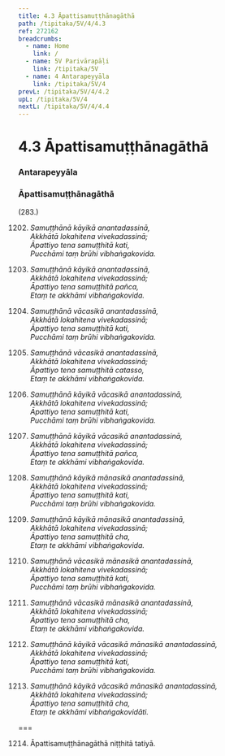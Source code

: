 ```yaml
---
title: 4.3 Āpattisamuṭṭhānagāthā
path: /tipitaka/5V/4/4.3
ref: 272162
breadcrumbs:
  - name: Home
    link: /
  - name: 5V Parivārapāḷi
    link: /tipitaka/5V
  - name: 4 Antarapeyyāla
    link: /tipitaka/5V/4
prevL: /tipitaka/5V/4/4.2
upL: /tipitaka/5V/4
nextL: /tipitaka/5V/4/4.4
---
```


# 4.3 Āpattisamuṭṭhānagāthā

### Antarapeyyāla

### Āpattisamuṭṭhānagāthā

(283.)

1202. _Samuṭṭhānā kāyikā anantadassinā,_  
_Akkhātā lokahitena vivekadassinā;_  
_Āpattiyo tena samuṭṭhitā kati,_  
_Pucchāmi taṃ brūhi vibhaṅgakovida._  


1203. _Samuṭṭhānā kāyikā anantadassinā,_  
_Akkhātā lokahitena vivekadassinā;_  
_Āpattiyo tena samuṭṭhitā pañca,_  
_Etaṃ te akkhāmi vibhaṅgakovida._  


1204. _Samuṭṭhānā vācasikā anantadassinā,_  
_Akkhātā lokahitena vivekadassinā;_  
_Āpattiyo tena samuṭṭhitā kati,_  
_Pucchāmi taṃ brūhi vibhaṅgakovida._  


1205. _Samuṭṭhānā vācasikā anantadassinā,_  
_Akkhātā lokahitena vivekadassinā;_  
_Āpattiyo tena samuṭṭhitā catasso,_  
_Etaṃ te akkhāmi vibhaṅgakovida._  


1206. _Samuṭṭhānā kāyikā vācasikā anantadassinā,_  
_Akkhātā lokahitena vivekadassinā;_  
_Āpattiyo tena samuṭṭhitā kati,_  
_Pucchāmi taṃ brūhi vibhaṅgakovida._  


1207. _Samuṭṭhānā kāyikā vācasikā anantadassinā,_  
_Akkhātā lokahitena vivekadassinā;_  
_Āpattiyo tena samuṭṭhitā pañca,_  
_Etaṃ te akkhāmi vibhaṅgakovida._  


1208. _Samuṭṭhānā kāyikā mānasikā anantadassinā,_  
_Akkhātā lokahitena vivekadassinā;_  
_Āpattiyo tena samuṭṭhitā kati,_  
_Pucchāmi taṃ brūhi vibhaṅgakovida._  


1209. _Samuṭṭhānā kāyikā mānasikā anantadassinā,_  
_Akkhātā lokahitena vivekadassinā;_  
_Āpattiyo tena samuṭṭhitā cha,_  
_Etaṃ te akkhāmi vibhaṅgakovida._  


1210. _Samuṭṭhānā vācasikā mānasikā anantadassinā,_  
_Akkhātā lokahitena vivekadassinā;_  
_Āpattiyo tena samuṭṭhitā kati,_  
_Pucchāmi taṃ brūhi vibhaṅgakovida._  


1211. _Samuṭṭhānā vācasikā mānasikā anantadassinā,_  
_Akkhātā lokahitena vivekadassinā;_  
_Āpattiyo tena samuṭṭhitā cha,_  
_Etaṃ te akkhāmi vibhaṅgakovida._  


1212. _Samuṭṭhānā kāyikā vācasikā mānasikā anantadassinā,_  
_Akkhātā lokahitena vivekadassinā;_  
_Āpattiyo tena samuṭṭhitā kati,_  
_Pucchāmi taṃ brūhi vibhaṅgakovida._  


1213. _Samuṭṭhānā kāyikā vācasikā mānasikā anantadassinā,_  
_Akkhātā lokahitena vivekadassinā;_  
_Āpattiyo tena samuṭṭhitā cha,_  
_Etaṃ te akkhāmi vibhaṅgakovidāti._  


===

1214. Āpattisamuṭṭhānagāthā niṭṭhitā tatiyā.




